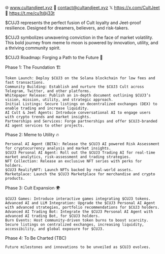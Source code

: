 🌐 www.cultandjeet.xyz 
📧 contact@cultandjeet.xyz 
𝕏 https://x.com/CultJeet
📱 https://t.me/cu1t@j33t


$CUJ3 represents the perfect fusion of Cult loyalty and Jeet-proof resilience. Designed for dreamers, believers, and risk-takers.

$CUJ3 symbolizes unwavering conviction in the face of market volatility. This bold journey from meme to moon is powered by innovation, utility, and a thriving community spirit.


$CUJ3 Roadmap: Forging a Path to the Future 🚀

Phase 1: The Foundation 🏗️

    Token Launch: Deploy $CUJ3 on the Solana blockchain for low fees and fast transactions.
    Community Building: Establish and nurture the $CUJ3 Cult across Telegram, Twitter, and other platforms.
    Whitepaper Release: Publish an in-depth document outlining $CUJ3’s vision, mission, utility, and strategic approach.
    Initial Listings: Secure listings on decentralized exchanges (DEX) to enable trading and increase liquidity.
    AI Cult & Jeet Agents: Introduce conversational AI to engage users with crypto trends and market insights.
    Partnerships and Services: Forge partnerships and offer $CUJ3-branded AI agent services to other projects.

Phase 2: Meme to Utility 🔥

    Personal AI Agent (BETA): Release the $CUJ3 AI powered Risk Assessment for cryptocurrency analysis and market insights.
    $CUJ3 Personal AI Agent: Roll out the $CUJ3 Trading AI for real-time market analytics, risk-assessment and trading strategies.
    NFT Collection: Release an exclusive NFT series with perks for holders.
    $CUJ3 RealifyNFT: Launch NFTs backed by real-world assets.
    Marketplace: Launch the $CUJ3 Marketplace for merchandise and crypto products.

Phase 3: Cult Expansion 🌍

    $CUJ3 Games: Introduce interactive games integrating $CUJ3 tokens.
    Advanced AI and LLM Integration: Upgrade the $CUJ3 Personal AI Agent with advanced strategies, portfolio recommendations for $CUJ3 holders.
    Advanced AI Trading Bot: Integrate the $CUJ3 Personal AI Agent with advanced AI trading Bot, for $CUJ3 holders.
    Burn Events: Host community-driven token burns to boost scarcity.
    Secure listings on centralized exchanges, increasing liquidity, accessibility, and global exposure for $CUJ3.

Phase 4: To Be Charted (TBC)

    Future milestones and innovations to be unveiled as $CUJ3 evolves.
